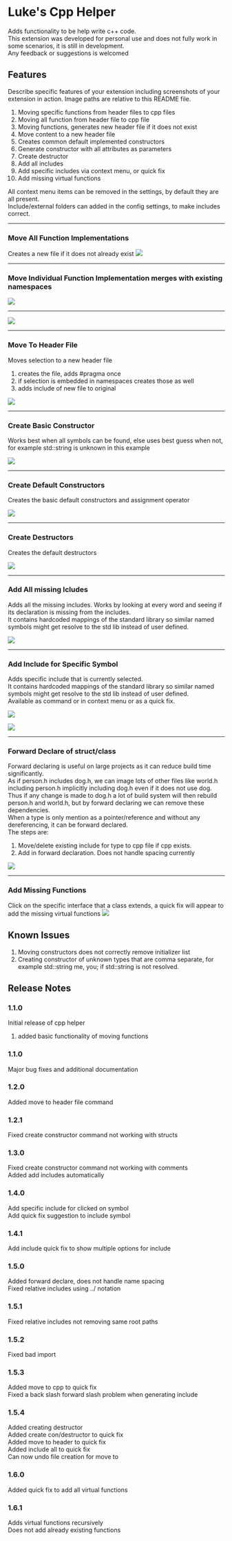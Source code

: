# Luke's Cpp Helper

Adds functionality to be help write c++ code. <br/>
This extension was developed for personal use and does not fully work in some scenarios, it is still in development. <br/>
Any feedback or suggestions is welcomed

## Features

Describe specific features of your extension including screenshots of your extension in action. Image paths are relative to this README file.

1. Moving specific functions from header files to cpp files
2. Moving all function from header file to cpp file
3. Moving functions, generates new header file if it does not exist
4. Move content to a new header file
5. Creates common default implemented constructors
6. Generate constructor with all attributes as parameters
7. Create destructor
8. Add all includes
9. Add specific includes via context menu, or quick fix
10. Add missing virtual functions


All context menu items can be removed in the settings, by default they are all present. </br>
Include/external folders can added in the config settings, to make includes correct.

---


### Move All Function Implementations
Creates a new file if it does not already exist
![](docs/imgs/Move%20All%20Impl%20And%20Create.gif)


---

### Move Individual Function Implementation merges with existing namespaces
![](docs/imgs/Move%201%20impl%20inside%20namespace.gif) 

---

![](docs/imgs/Move%201%20impl%20outside.gif)


---

### Move To Header File
Moves selection to a new header file
1. creates the file, adds #pragma once
2. if selection is embedded in namespaces creates those as well
3. adds include of new file to original 

![](docs/imgs/Move%20to%20header.gif)


---

### Create Basic Constructor
Works best when all symbols can be found, else uses best guess when not, for example std::string is unknown in this example

![](docs/imgs/Create%20Constructor.gif)



---

### Create Default Constructors
Creates the basic default constructors and assignment operator

![](docs/imgs/Create%20Default%20Constructors.gif)


---

### Create Destructors
Creates the default destructors

![](docs/imgs/Create%20Destructor.gif)


---

### Add All missing Icludes
Adds all the missing includes. Works by looking at every word and seeing if its declaration is missing from the includes.</br>
It contains hardcoded mappings of the standard library so similar named symbols might get resolve to the std lib instead of user defined.

![](docs/imgs/Add%20All%20Includes.gif)

---


### Add Include for Specific Symbol
Adds specific include that is currently selected.</br>
It contains hardcoded mappings of the standard library so similar named symbols might get resolve to the std lib instead of user defined.</br>
Available as command or in context menu or as a quick fix.

![](docs/imgs/Quick%20Fix%20Include.gif)

![](docs/imgs/Add%20Include%20For.gif)

---



### Forward Declare of struct/class
Forward declaring is useful on large projects as it can reduce build time significantly. </br>
As if person.h includes dog.h, we can image lots of other files like world.h including person.h implicitly including dog.h even if it does not use dog. </br>
Thus if any change is made to dog.h a lot of build system will then rebuild person.h and world.h, but by forward declaring we can remove these dependencies. </br>
When a type is only mention as a pointer/reference and without any dereferencing, it can be forward declared.</br>
The steps are:
1. Move/delete existing include for type to cpp file if cpp exists.
2. Add in forward declaration. Does not handle spacing currently
   
![](docs/imgs/Forward%20Declare.gif)

---


### Add Missing Functions
Click on the specific interface that a class extends, a quick fix will appear to add the missing virtual functions
![](docs/imgs/Add%20Missing%20Functions.gif)




## Known Issues

1. Moving constructors does not correctly remove initializer list
2. Creating constructor of unknown types that are comma separate, for example std::string me, you; if std::string is not resolved.

## Release Notes
### 1.1.0

Initial release of cpp helper
1. added basic functionality of moving functions

### 1.1.0
Major bug fixes and additional documentation

### 1.2.0
Added move to header file command

### 1.2.1
Fixed create constructor command not working with structs

### 1.3.0
Fixed create constructor command not working with comments </br>
Added add includes automatically

### 1.4.0
Add specific include for clicked on symbol</br>
Add quick fix suggestion to include symbol

### 1.4.1
Add include quick fix to show multiple options for include


### 1.5.0
Added forward declare, does not handle name spacing</br>
Fixed relative includes using ../ notation

### 1.5.1
Fixed relative includes not removing same root paths

### 1.5.2
Fixed bad import

### 1.5.3
Added move to cpp to quick fix </br>
Fixed a back slash forward slash problem when generating include

### 1.5.4
Added creating destructor </br>
Added create con/destructor to quick fix </br>
Added move to header to quick fix  </br>
Added include all to quick fix  </br>
Can now undo file creation for move to 

### 1.6.0
Added quick fix to add all virtual functions 

### 1.6.1
Adds virtual functions recursively </br>
Does not add already existing functions



